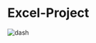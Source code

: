 # Excel-Project


![dash](https://github.com/JOHNNYBITMACHINE/Excel-Project/assets/144519775/af9bbbb9-73e0-4a05-b808-4979a97fdf29)
